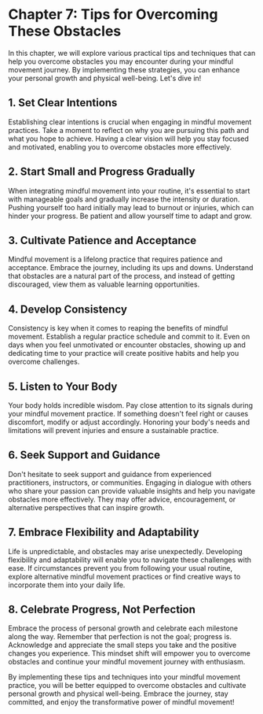 Chapter 7: Tips for Overcoming These Obstacles
==============================================

In this chapter, we will explore various practical tips and techniques that can help you overcome obstacles you may encounter during your mindful movement journey. By implementing these strategies, you can enhance your personal growth and physical well-being. Let's dive in!

1\. Set Clear Intentions
-----------------------

Establishing clear intentions is crucial when engaging in mindful movement practices. Take a moment to reflect on why you are pursuing this path and what you hope to achieve. Having a clear vision will help you stay focused and motivated, enabling you to overcome obstacles more effectively.

2\. Start Small and Progress Gradually
-------------------------------------

When integrating mindful movement into your routine, it's essential to start with manageable goals and gradually increase the intensity or duration. Pushing yourself too hard initially may lead to burnout or injuries, which can hinder your progress. Be patient and allow yourself time to adapt and grow.

3\. Cultivate Patience and Acceptance
------------------------------------

Mindful movement is a lifelong practice that requires patience and acceptance. Embrace the journey, including its ups and downs. Understand that obstacles are a natural part of the process, and instead of getting discouraged, view them as valuable learning opportunities.

4\. Develop Consistency
----------------------

Consistency is key when it comes to reaping the benefits of mindful movement. Establish a regular practice schedule and commit to it. Even on days when you feel unmotivated or encounter obstacles, showing up and dedicating time to your practice will create positive habits and help you overcome challenges.

5\. Listen to Your Body
----------------------

Your body holds incredible wisdom. Pay close attention to its signals during your mindful movement practice. If something doesn't feel right or causes discomfort, modify or adjust accordingly. Honoring your body's needs and limitations will prevent injuries and ensure a sustainable practice.

6\. Seek Support and Guidance
----------------------------

Don't hesitate to seek support and guidance from experienced practitioners, instructors, or communities. Engaging in dialogue with others who share your passion can provide valuable insights and help you navigate obstacles more effectively. They may offer advice, encouragement, or alternative perspectives that can inspire growth.

7\. Embrace Flexibility and Adaptability
---------------------------------------

Life is unpredictable, and obstacles may arise unexpectedly. Developing flexibility and adaptability will enable you to navigate these challenges with ease. If circumstances prevent you from following your usual routine, explore alternative mindful movement practices or find creative ways to incorporate them into your daily life.

8\. Celebrate Progress, Not Perfection
-------------------------------------

Embrace the process of personal growth and celebrate each milestone along the way. Remember that perfection is not the goal; progress is. Acknowledge and appreciate the small steps you take and the positive changes you experience. This mindset shift will empower you to overcome obstacles and continue your mindful movement journey with enthusiasm.

By implementing these tips and techniques into your mindful movement practice, you will be better equipped to overcome obstacles and cultivate personal growth and physical well-being. Embrace the journey, stay committed, and enjoy the transformative power of mindful movement!
